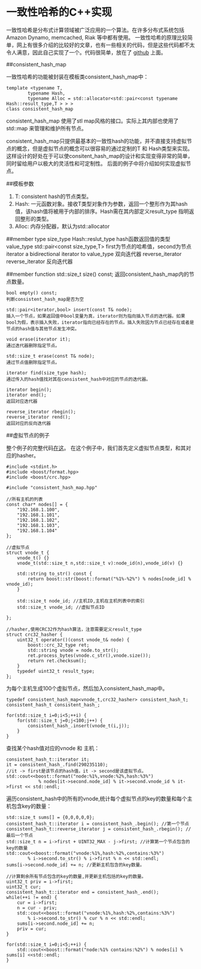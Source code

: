 # 一致性哈希的C++实现

一致性哈希是分布式计算领域被广泛应用的一个算法。在许多分布式系统包括 Amazon Dynamo, memcached, Riak 等中都有使用。
一致性哈希的原理比较简单，网上有很多介绍的比较好的文章，也有一些相关的代码，但是这些代码都不太令人满意，因此自己实现了一个。代码很简单，放在了 [github](https://github.com/ioriiod0/consistent_hash) 上面。


##consistent_hash_map

一致性哈希的功能被封装在模板类consistent_hash_map中：

    template <typename T,
            typename Hash,
            typename Alloc = std::allocator<std::pair<const typename Hash::result_type,T > > >
    class consistent_hash_map


consistent_hash_map 使用了stl map风格的接口。实际上其内部也使用了std::map 来管理和维护所有节点。

consistent_hash_map只提供最基本的一致性hash的功能，并不直接支持虚拟节点的概念，但是虚拟节点的概念可以很容易的通过定制的T 和 Hash类型来实现。这样设计的好处在于可以使consitent_hash_map的设计和实现变得非常的简单，同时留给用户以极大的灵活性和可定制性。
后面的例子中将介绍如何实现虚拟节点。


##模板参数

1. T:       consistent hash的节点类型。
2. Hash:    一元函数对象。接收T类型对象作为参数，返回一个整形作为其hash值，该hash值将被用于内部的排序。Hash需在其内部定义result_type 指明返回整形的类型。
3. Alloc:   内存分配器，默认为std::allocator

##member type
    size_type           Hash::reslut_type               hash函数返回值的类型
    value_type          std::pair<const size_type,T>    first为节点的哈希值，second为节点
    iterator            a bidirectional iterator to value_type  双向迭代器
    reverse_iterator    reverse_iterator<iterator>      反向迭代器

##member function
    std::size_t size() const;
    返回consistent_hash_map内的节点数量。

    bool empty() const;
    判断consistent_hash_map是否为空

    std::pair<iterator,bool> insert(const T& node);
    插入一个节点，如果返回值中bool变量为真，iterator则为指向插入节点的迭代器。如果bool为假，表示插入失败，iterator指向已经存在的节点。插入失败因为节点已经存在或者是节点的hash值与其他节点发生冲突。

    void erase(iterator it);
    通过迭代器删除指定节点。

    std::size_t erase(const T& node);
    通过节点值删除指定节点。

    iterator find(size_type hash);
    通过传入的hash值找对其在consistent_hash中对应的节点的迭代器。

    iterator begin();
    iterator end();
    返回对应迭代器

    reverse_iterator rbegin();
    reverse_iterator rend();
    返回对应的反向迭代器

##虚拟节点的例子

整个例子的完整代码[在这](https://github.com/ioriiod0/consistent_hash/blob/master/example.cpp)。
在这个例子中，我们首先定义虚拟节点类型，和其对应的hasher。

    #include <stdint.h>
    #include <boost/format.hpp>
    #include <boost/crc.hpp>

    #include "consistent_hash_map.hpp"

    //所有主机的列表
    const char* nodes[] = {
        "192.168.1.100",
        "192.168.1.101",
        "192.168.1.102",
        "192.168.1.103",
        "192.168.1.104"
    };

    //虚拟节点
    struct vnode_t {
        vnode_t() {}
        vnode_t(std::size_t n,std::size_t v):node_id(n),vnode_id(v) {}

        std::string to_str() const {
            return boost::str(boost::format("%1%-%2%") % nodes[node_id] % vnode_id);
        }
        
        std::size_t node_id; //主机ID,主机在主机列表中的索引
        std::size_t vnode_id; //虚拟节点ID

    };

    //hasher,使用CRC32作为hash算法，注意需要定义result_type
    struct crc32_hasher {
        uint32_t operator()(const vnode_t& node) {
            boost::crc_32_type ret;
            std::string vnode = node.to_str();
            ret.process_bytes(vnode.c_str(),vnode.size());
            return ret.checksum();
        }
        typedef uint32_t result_type;
    };


为每个主机生成100个虚拟节点，然后加入consistent_hash_map中。
    
    typedef consistent_hash_map<vnode_t,crc32_hasher> consistent_hash_t;
    consistent_hash_t consistent_hash_;

    for(std::size_t i=0;i<5;++i) {
        for(std::size_t j=0;j<100;j++) {
            consistent_hash_.insert(vnode_t(i,j));
        }
    }


查找某个hash值对应的vnode 和 主机：

    consistent_hash_t::iterator it;
    it = consistent_hash_.find(290235110);
    //it -> first是该节点的hash值，it -> second是该虚拟节点。
    std::cout<<boost::format("node:%1%,vnode:%2%,hash:%3%") 
                % nodes[it->second.node_id] % it->second.vnode_id % it->first << std::endl;



遍历consistent_hash中的所有的vnode,统计每个虚拟节点的key的数量和每个主机包含key的数量：

    std::size_t sums[] = {0,0,0,0,0};
    consistent_hash_t::iterator i = consistent_hash_.begin(); //第一个节点
    consistent_hash_t::reverse_iterator j = consistent_hash_.rbegin(); //最后一个节点
    std::size_t n = i->first + UINT32_MAX - j->first; //计算第一个节点包含的key的数量
    std::cout<<boost::format("vnode:%1%,hash:%2%,contains:%3%") 
            % i->second.to_str() % i->first % n << std::endl;
    sums[i->second.node_id] += n; //更新主机包含的key数量。

    //计算剩余所有节点包含的key的数量,并更新主机包括的key的数量。
    uint32_t priv = i->first;
    uint32_t cur;
    consistent_hash_t::iterator end = consistent_hash_.end();
    while(++i != end) {
        cur = i->first;
        n = cur - priv;
        std::cout<<boost::format("vnode:%1%,hash:%2%,contains:%3%") 
            % i->second.to_str() % cur % n << std::endl;
        sums[i->second.node_id] += n;
        priv = cur;
    }
        
    for(std::size_t i=0;i<5;++i) {
        std::cout<<boost::format("node:%1% contains:%2%") % nodes[i] % sums[i] <<std::endl; 
    }










